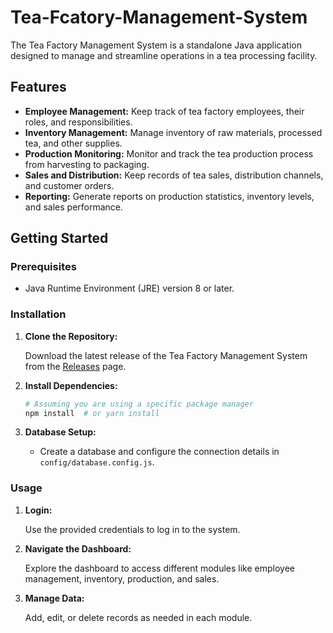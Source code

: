 # Tea-Fcatory-Management-System


The Tea Factory Management System is a standalone Java application designed to manage and streamline operations in a tea processing facility.

## Features

- **Employee Management:** Keep track of tea factory employees, their roles, and responsibilities.
- **Inventory Management:** Manage inventory of raw materials, processed tea, and other supplies.
- **Production Monitoring:** Monitor and track the tea production process from harvesting to packaging.
- **Sales and Distribution:** Keep records of tea sales, distribution channels, and customer orders.
- **Reporting:** Generate reports on production statistics, inventory levels, and sales performance.

## Getting Started

### Prerequisites

- Java Runtime Environment (JRE) version 8 or later.

### Installation

1. **Clone the Repository:**

    Download the latest release of the Tea Factory Management System from the [Releases](https://github.com/KavinduThareen/Tea-Fcatory-Management-System) page.

2. **Install Dependencies:**

    ```bash
    # Assuming you are using a specific package manager
    npm install  # or yarn install
    ```

3. **Database Setup:**

    - Create a database and configure the connection details in `config/database.config.js`.

### Usage

1. **Login:**

    Use the provided credentials to log in to the system.

2. **Navigate the Dashboard:**

    Explore the dashboard to access different modules like employee management, inventory, production, and sales.

3. **Manage Data:**

    Add, edit, or delete records as needed in each module.



